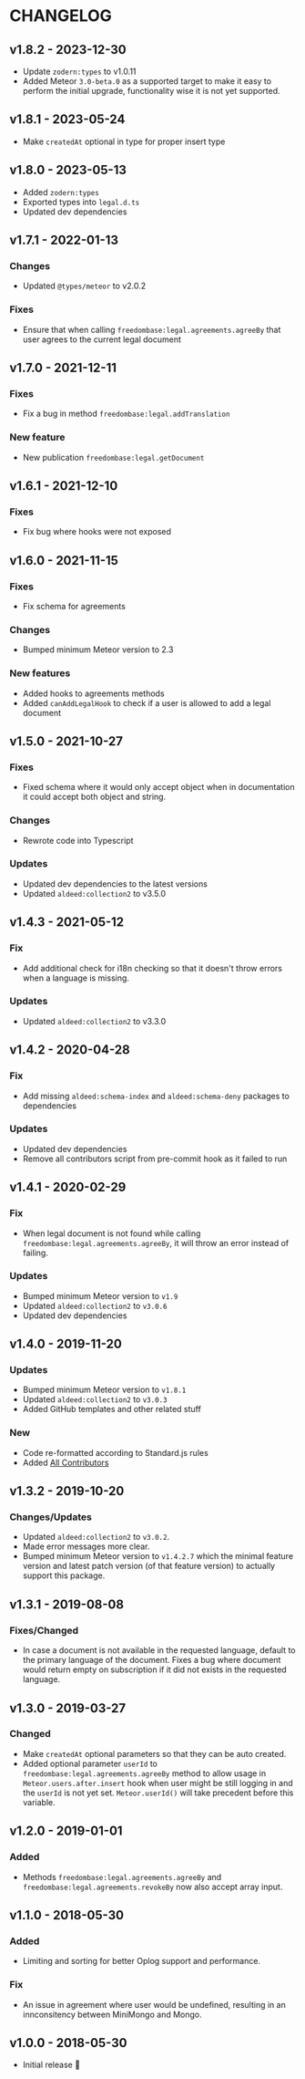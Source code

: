 # CHANGELOG

## v1.8.2 - 2023-12-30

- Update `zodern:types` to v1.0.11
- Added Meteor `3.0-beta.0` as a supported target to make it easy to perform the initial upgrade, functionality wise it is not yet supported.

## v1.8.1 - 2023-05-24

- Make `createdAt` optional in type for proper insert type

## v1.8.0 - 2023-05-13

- Added `zodern:types`
- Exported types into `legal.d.ts`
- Updated dev dependencies

## v1.7.1 - 2022-01-13

### Changes

- Updated `@types/meteor` to v2.0.2

### Fixes

- Ensure that when calling `freedombase:legal.agreements.agreeBy` that user agrees to the current legal document

## v1.7.0 - 2021-12-11

### Fixes

- Fix a bug in method `freedombase:legal.addTranslation`

### New feature

- New publication `freedombase:legal.getDocument`

## v1.6.1 - 2021-12-10

### Fixes

- Fix bug where hooks were not exposed

## v1.6.0 - 2021-11-15

### Fixes

- Fix schema for agreements

### Changes

- Bumped minimum Meteor version to 2.3

### New features

- Added hooks to agreements methods
- Added `canAddLegalHook` to check if a user is allowed to add a legal document

## v1.5.0 - 2021-10-27

### Fixes

- Fixed schema where it would only accept object when in documentation it could accept both object and string.

### Changes

- Rewrote code into Typescript

### Updates

- Updated dev dependencies to the latest versions
- Updated `aldeed:collection2` to v3.5.0

## v1.4.3 - 2021-05-12

### Fix

- Add additional check for i18n checking so that it doesn't throw errors when a language is missing.

### Updates

- Updated `aldeed:collection2` to v3.3.0

## v1.4.2 - 2020-04-28

### Fix

- Add missing `aldeed:schema-index` and `aldeed:schema-deny` packages to dependencies

### Updates

- Updated dev dependencies
- Remove all contributors script from pre-commit hook as it failed to run

## v1.4.1 - 2020-02-29

### Fix

- When legal document is not found while calling `freedombase:legal.agreements.agreeBy`, it will throw an error instead
  of failing.

### Updates

- Bumped minimum Meteor version to `v1.9`
- Updated `aldeed:collection2` to `v3.0.6`
- Updated dev dependencies

## v1.4.0 - 2019-11-20

### Updates

- Bumped minimum Meteor version to `v1.8.1`
- Updated `aldeed:collection2` to `v3.0.3`
- Added GitHub templates and other related stuff

### New

- Code re-formatted according to Standard.js rules
- Added [All Contributors](https://allcontributors.org/)

## v1.3.2 - 2019-10-20

### Changes/Updates

- Updated `aldeed:collection2` to `v3.0.2`.
- Made error messages more clear.
- Bumped minimum Meteor version to `v1.4.2.7` which the minimal feature version and latest patch version (of that
  feature version) to actually support this package.

## v1.3.1 - 2019-08-08

### Fixes/Changed

- In case a document is not available in the requested language, default to the primary language of the document. Fixes
  a bug where document would return empty on subscription if it did not exists in the requested language.

## v1.3.0 - 2019-03-27

### Changed

- Make `createdAt` optional parameters so that they can be auto created.
- Added optional parameter `userId` to `freedombase:legal.agreements.agreeBy` method to allow usage
  in `Meteor.users.after.insert` hook when user might be still logging in and the `userId` is not yet
  set. `Meteor.userId()` will take precedent before this variable.

## v1.2.0 - 2019-01-01

### Added

- Methods `freedombase:legal.agreements.agreeBy` and `freedombase:legal.agreements.revokeBy` now also accept array
  input.

## v1.1.0 - 2018-05-30

### Added

- Limiting and sorting for better Oplog support and performance.

### Fix

- An issue in agreement where user would be undefined, resulting in an innconsitency between MiniMongo and Mongo.

## v1.0.0 - 2018-05-30

- Initial release :tada:
